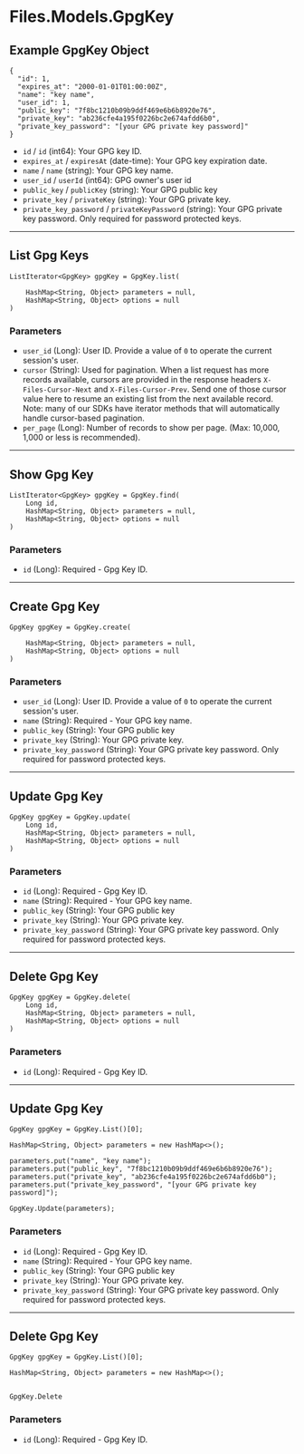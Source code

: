 # Files.Models.GpgKey

## Example GpgKey Object

```
{
  "id": 1,
  "expires_at": "2000-01-01T01:00:00Z",
  "name": "key name",
  "user_id": 1,
  "public_key": "7f8bc1210b09b9ddf469e6b6b8920e76",
  "private_key": "ab236cfe4a195f0226bc2e674afdd6b0",
  "private_key_password": "[your GPG private key password]"
}
```

* `id` / `id`  (int64): Your GPG key ID.
* `expires_at` / `expiresAt`  (date-time): Your GPG key expiration date.
* `name` / `name`  (string): Your GPG key name.
* `user_id` / `userId`  (int64): GPG owner's user id
* `public_key` / `publicKey`  (string): Your GPG public key
* `private_key` / `privateKey`  (string): Your GPG private key.
* `private_key_password` / `privateKeyPassword`  (string): Your GPG private key password. Only required for password protected keys.


---

## List Gpg Keys

```
ListIterator<GpgKey> gpgKey = GpgKey.list(
    
    HashMap<String, Object> parameters = null,
    HashMap<String, Object> options = null
)
```

### Parameters

* `user_id` (Long): User ID.  Provide a value of `0` to operate the current session's user.
* `cursor` (String): Used for pagination.  When a list request has more records available, cursors are provided in the response headers `X-Files-Cursor-Next` and `X-Files-Cursor-Prev`.  Send one of those cursor value here to resume an existing list from the next available record.  Note: many of our SDKs have iterator methods that will automatically handle cursor-based pagination.
* `per_page` (Long): Number of records to show per page.  (Max: 10,000, 1,000 or less is recommended).


---

## Show Gpg Key

```
ListIterator<GpgKey> gpgKey = GpgKey.find(
    Long id, 
    HashMap<String, Object> parameters = null,
    HashMap<String, Object> options = null
)
```

### Parameters

* `id` (Long): Required - Gpg Key ID.


---

## Create Gpg Key

```
GpgKey gpgKey = GpgKey.create(
    
    HashMap<String, Object> parameters = null,
    HashMap<String, Object> options = null
)
```

### Parameters

* `user_id` (Long): User ID.  Provide a value of `0` to operate the current session's user.
* `name` (String): Required - Your GPG key name.
* `public_key` (String): Your GPG public key
* `private_key` (String): Your GPG private key.
* `private_key_password` (String): Your GPG private key password. Only required for password protected keys.


---

## Update Gpg Key

```
GpgKey gpgKey = GpgKey.update(
    Long id, 
    HashMap<String, Object> parameters = null,
    HashMap<String, Object> options = null
)
```

### Parameters

* `id` (Long): Required - Gpg Key ID.
* `name` (String): Required - Your GPG key name.
* `public_key` (String): Your GPG public key
* `private_key` (String): Your GPG private key.
* `private_key_password` (String): Your GPG private key password. Only required for password protected keys.


---

## Delete Gpg Key

```
GpgKey gpgKey = GpgKey.delete(
    Long id, 
    HashMap<String, Object> parameters = null,
    HashMap<String, Object> options = null
)
```

### Parameters

* `id` (Long): Required - Gpg Key ID.


---

## Update Gpg Key

```
GpgKey gpgKey = GpgKey.List()[0];

HashMap<String, Object> parameters = new HashMap<>();

parameters.put("name", "key name");
parameters.put("public_key", "7f8bc1210b09b9ddf469e6b6b8920e76");
parameters.put("private_key", "ab236cfe4a195f0226bc2e674afdd6b0");
parameters.put("private_key_password", "[your GPG private key password]");

GpgKey.Update(parameters);
```

### Parameters

* `id` (Long): Required - Gpg Key ID.
* `name` (String): Required - Your GPG key name.
* `public_key` (String): Your GPG public key
* `private_key` (String): Your GPG private key.
* `private_key_password` (String): Your GPG private key password. Only required for password protected keys.


---

## Delete Gpg Key

```
GpgKey gpgKey = GpgKey.List()[0];

HashMap<String, Object> parameters = new HashMap<>();


GpgKey.Delete
```

### Parameters

* `id` (Long): Required - Gpg Key ID.
